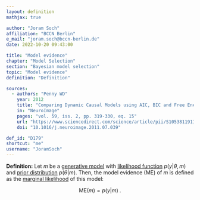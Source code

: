 ```yaml
---
layout: definition
mathjax: true

author: "Joram Soch"
affiliation: "BCCN Berlin"
e_mail: "joram.soch@bccn-berlin.de"
date: 2022-10-20 09:43:00

title: "Model evidence"
chapter: "Model Selection"
section: "Bayesian model selection"
topic: "Model evidence"
definition: "Definition"

sources:
  - authors: "Penny WD"
    year: 2012
    title: "Comparing Dynamic Causal Models using AIC, BIC and Free Energy"
    in: "NeuroImage"
    pages: "vol. 59, iss. 2, pp. 319-330, eq. 15"
    url: "https://www.sciencedirect.com/science/article/pii/S1053811911008160"
    doi: "10.1016/j.neuroimage.2011.07.039"

def_id: "D179"
shortcut: "me"
username: "JoramSoch"
---
```



**Definition:** Let $m$ be a [generative model](/D/gm) with [likelihood function](/D/lf) $p(y \vert \theta, m)$ and [prior distribution](/D/prior) $p(\theta \vert m)$. Then, the model evidence (ME) of $m$ is defined as the [marginal likelihood](/D/ml) of this model:

$$ \label{eq:ME}
\mathrm{ME}(m) = p(y|m) \; .
$$